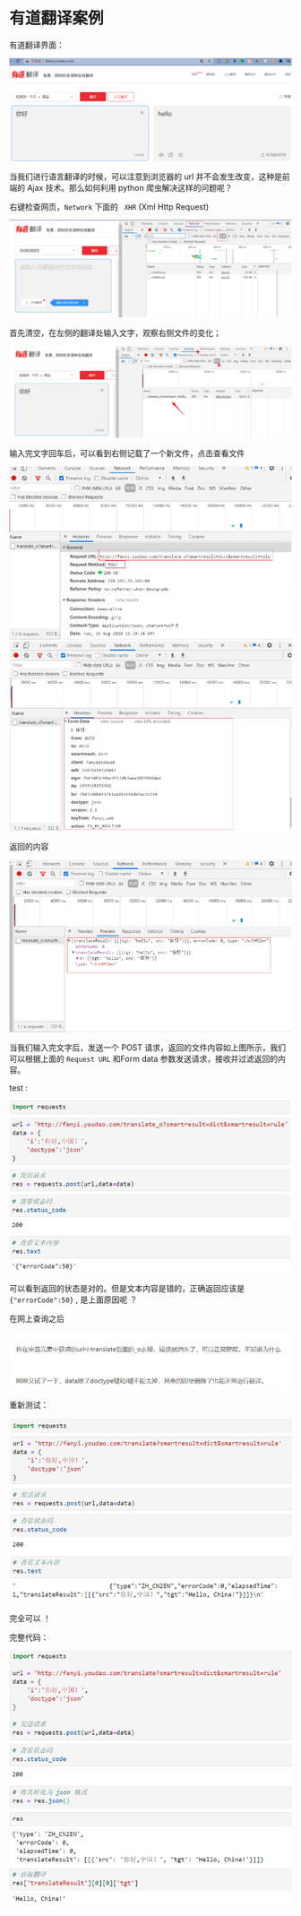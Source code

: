 # 有道翻译案例

有道翻译界面：

<img src=".\img\image-20200811193427701.png" alt="image-20200811193427701" style="zoom:80%;" />

当我们进行语言翻译的时候，可以注意到浏览器的 url 并不会发生改变，这种是前端的 Ajax 技术。那么如何利用 python 爬虫解决这样的问题呢？

右键检查网页，`Network` 下面的 ` XHR` (Xml Http Request) 

<img src=".\img\image-20200811193829291.png" alt="image-20200811193829291" style="zoom:80%;" />

首先清空，在左侧的翻译处输入文字，观察右侧文件的变化；

<img src=".\img\image-20200811193954838.png" alt="image-20200811193954838" style="zoom:80%;" />

输入完文字回车后，可以看到右侧记载了一个新文件，点击查看文件

<img src=".\img\image-20200811194133955.png" alt="image-20200811194133955" style="zoom:80%;" />

<img src=".\img\image-20200811194558741.png" alt="image-20200811194558741" style="zoom:80%;" />

返回的内容

<img src=".\img\image-20200811194216586.png" alt="image-20200811194216586" style="zoom:80%;" />



当我们输入完文字后，发送一个 POST 请求，返回的文件内容如上图所示，我们可以根据上面的 `Request URL` 和Form data 参数发送请求，接收并过滤返回的内容。

test :

<img src=".\img\image-20200811195056343.png" alt="image-20200811195056343" style="zoom:80%;" />

可以看到返回的状态是对的。但是文本内容是错的，正确返回应该是`{"errorCode":50}` , 是上面原因呢     ？

在网上查询之后

<img src=".\img\image-20200811195352629.png" alt="image-20200811195352629" style="zoom:80%;" />

重新测试：

<img src=".\img\image-20200811195450054.png" alt="image-20200811195450054" style="zoom:80%;" />

完全可以 ！

完整代码：

<img src=".\img\image-20200811195856769.png" alt="image-20200811195856769" style="zoom:80%;" />